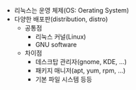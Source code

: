 - 리눅스는 운영 체제(OS: Oerating System)
- 다양한 배포판(distribution, distro)
    - 공통점
        - 리눅스 커널(Linux)
        - GNU software
    - 차이점
        - 데스크탑 관리자(gnome, KDE, ...)
        - 패키지 매니저(apt, yum, rpm, ...)
        - 기본 파일 시스템 등등  
